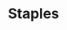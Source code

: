 ---
title: "Staples"
url: /albuquerque/staples-montgomery-boulevard-northeast/
shop: Schreibwaren
---